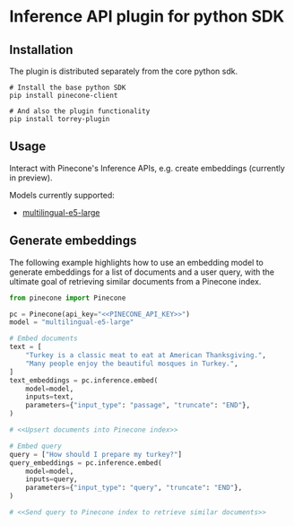 # Inference API plugin for python SDK

## Installation

The plugin is distributed separately from the core python sdk.

```
# Install the base python SDK
pip install pinecone-client

# And also the plugin functionality
pip install torrey-plugin
```

## Usage

Interact with Pinecone's Inference APIs, e.g. create embeddings (currently in preview).

Models currently supported:
- [multilingual-e5-large](https://arxiv.org/pdf/2402.05672)

## Generate embeddings
The following example highlights how to use an embedding model to generate embeddings for a list of documents and a 
user query, with the ultimate goal of retrieving similar documents from a Pinecone index.

```python
from pinecone import Pinecone

pc = Pinecone(api_key="<<PINECONE_API_KEY>>")
model = "multilingual-e5-large"

# Embed documents
text = [
    "Turkey is a classic meat to eat at American Thanksgiving.",
    "Many people enjoy the beautiful mosques in Turkey.",
]
text_embeddings = pc.inference.embed(
    model=model,
    inputs=text,
    parameters={"input_type": "passage", "truncate": "END"},
)

# <<Upsert documents into Pinecone index>>

# Embed query
query = ["How should I prepare my turkey?"]
query_embeddings = pc.inference.embed(
    model=model,
    inputs=query,
    parameters={"input_type": "query", "truncate": "END"},
)

# <<Send query to Pinecone index to retrieve similar documents>>
```
